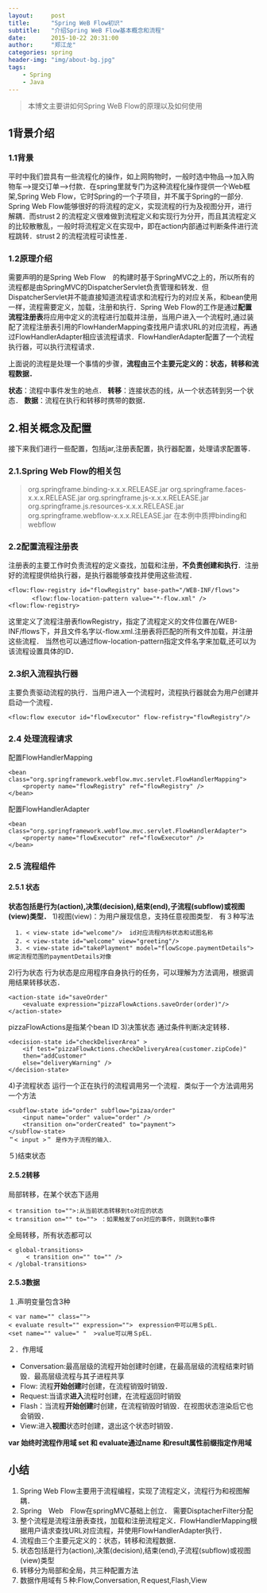 ```yaml
---
layout:     post
title:      "Spring WeB Flow初识"
subtitle:   "介绍Spring WeB Flow基本概念和流程"
date:       2015-10-22 20:31:00
author:     "郑江龙"
categories: spring
header-img: "img/about-bg.jpg"
tags:
    - Spring
    - Java
---
```


>本博文主要讲如何Spring WeB Flow的原理以及如何使用


## 1背景介绍

### 1.1背景
平时中我们尝具有一些流程化的操作，如上网购物时，一般时选中物品-->加入购物车-->提交订单-->付款．在spring里就专门为这种流程化操作提供一个Web框架,Spring  Web Flow，它时Spring的一个子项目，并不属于Spring的一部分. Spring Web Flow能够很好的将流程的定义，实现流程的行为及视图分开，进行解耦．而strust２的流程定义很难做到流程定义和实现行为分开，而且其流程定义的比较散散乱，一般时将流程定义在实现中，即在action内部通过判断条件进行流程跳转．strust２的流程流程可读性差．

### 1.2原理介绍

需要声明的是Spring  Web Flow　的构建时基于SpringMVC之上的，所以所有的流程都是由SpringMVC的DispatcherServlet负责管理和转发．但DispatcherServlet并不能直接知道流程请求和流程行为的对应关系，和bean使用一样，流程需要定义，加载，注册和执行．Spring Web Flow的工作是通过**配置流程注册表**将应用中定义的流程进行加载并注册，当用户进入一个流程时,通过装配了流程注册表引用的FlowHanderMapping查找用户请求URL的对应流程，再通过FlowHandlerAdapter相应该流程请求．FlowHandlerAdapter配置了一个流程执行器，可以执行流程请求．

上面说的流程是处理一个事情的步骤，**流程由三个主要元定义的：状态，转移和流程数据．**

**状态**：流程中事件发生的地点．
**转移**：连接状态的线，从一个状态转到另一个状态．
**数据**：流程在执行和转移时携带的数据．

## 2.相关概念及配置

接下来我们进行一些配置，包括jar,注册表配置，执行器配置，处理请求配置等．

### 2.1.Spring Web Flow的相关包

>org.springframe.binding-x.x.x.RELEASE.jar
org.springframe.faces-x.x.x.RELEASE.jar
org.springframe.js-x.x.x.RELEASE.jar
org.springframe.js.resources-x.x.x.RELEASE.jar
org.springframe.webflow-x.x.x.RELEASE.jar
在本例中质押binding和webflow

### 2.2配置流程注册表
注册表的主要工作时负责流程的定义查找，加载和注册，**不负责创建和执行**．注册好的流程提供给执行器，是执行器能够查找并使用这些流程．

	<flow:flow-registry id="flowRegistry" base-path="/WEB-INF/flows">
	　　　　<flow:flow-location-pattern value="*-flow.xml" />
	<flow:flow-registry>
 
 这里定义了流程注册表flowRegistry，指定了流程定义的文件位置在/WEB-INF/flows下，并且文件名字以-flow.xml.注册表将匹配的所有文件加载，并注册这些流程．
 当然也可以通过flow-location-pattern指定文件名字来加载,还可以为该流程设置具体的ID．

### 2.3织入流程执行器
主要负责驱动流程的执行．当用户进入一个流程时，流程执行器就会为用户创建并启动一个流程．

	<flow:flow executor id="flowExecutor" flow-refistry="flowRegistry"/>

### 2.4 处理流程请求
配置FlowHandlerMapping

	<bean class="org.springframework.webflow.mvc.servlet.FlowHandlerMapping">
		<property name="flowRegistry" ref="flowRegistry" />
	</bean>

配置FlowHandlerAdapter

	<bean class="org.springframework.webflow.mvc.servlet.FlowHandlerAdapter">
	 	<property name="flowExecutor" ref="flowExecutor" />
	</bean>


### 2.5 流程组件

#### 2.5.1 状态

**状态包括是行为(action),决策(decision),结束(end),子流程(subflow)或视图(view)类型．**
  1)视图(view)：为用户展现信息，支持任意视图类型．
有３种写法

	  1. < view-state id="welcome"/>  id对应流程内标状态和试图名称
	  2. < view-state id="welcome" view="greeting"/>　
	  3. < view-state id="takePlayment" model="flowScope.paymentDetails"> 绑定流程范围的paymentDetails对像

  2)行为状态
行为状态是应用程序自身执行的任务，可以理解为方法调用，根据调用结果转移状态．

	<action-state id="saveOrder" 
		<evaluate expression="pizzaFlowActions.saveOrder(order)"/>
	</action-state>
	
  pizzaFlowActions是指某个bean ID
  3)决策状态
通过条件判断决定转移．

	<decision-state id="checkDeliverArea" >
		<if test="pizzaFlowActions.checkDeliveryArea(customer.zipCode)"
		then="addCustomer"
		else="deliveryWarning" />
	</decision-state>

4)子流程状态
运行一个正在执行的流程调用另一个流程．类似于一个方法调用另一个方法

	<subflow-state id="order" subflow="pizaa/order"
	    <input name="order" value="order" />
	    <transition on="orderCreated" to="payment">
	</subflow-state>
	＂< input >＂ 是作为子流程的输入．

５)结束状态
	<end-state id="customerReady">

#### 2.5.2转移
局部转移，在某个状态下适用

	< transition to="">:从当前状态转移到to对应的状态
	< transition on="" to=""> ：如果触发了on对应的事件，则跳到to事件

全局转移，所有状态都可以

	< global-transitions>
	     < transition on="" to="" />
	< /global-transitions>

#### 2.5.3数据
１.声明变量包含3种

	< var name="" class="">
	< evaluate result="" expression="">　expression中可以用ＳpEL．
	<set name="" value=" "  >value可以用ＳpEL．

２．作用域
- Conversation:最高层级的流程开始创建时创建，在最高层级的流程结束时销毁．最高层级流程与其子进程共享
- Flow: 流程**开始创建**时创建，在流程销毁时销毁．
- Request:当请求**进入**流程时创建，在流程返回时销毁
- Flash：当流程**开始创建**时创建，在流程销毁时销毁．在视图状态渲染后它也会销毁．
- View:进入**视图**状态时创建，退出这个状态时销毁．

**var 始终时流程作用域
set 和 evaluate通过name 和result属性前缀指定作用域**

## 小结

1. Spring Web Flow主要用于流程编程，实现了流程定义，流程行为和视图解耦．
2. Spring　Web　Flow在springMVC基础上创立． 需要DisptacherFilter分配
3. 整个流程是流程注册表查找，加载和注册流程定义．FlowHandlerMapping根据用户请求查找URL对应流程，并使用FlowHandlerAdapter执行．
4. 流程由三个主要元定义的：状态，转移和流程数据．
5. 状态包括是行为(action),决策(decision),结束(end),子流程(subflow)或视图(view)类型
6. 转移分为局部和全局，共三种配置方法
7. 数据作用域有５种:Flow,Conversation,Ｒequest,Flash,View
